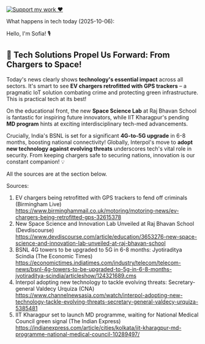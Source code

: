 [![Support my work ❤️](https://img.shields.io/badge/Support%20my%20work%20❤️-orange?style=for-the-badge&logo=patreon&logoColor=white)](https://www.patreon.com/c/evertonics)

What happens in tech today (2025-10-06):

Hello, I'm Sofia! 🎙️

## 🚀 **Tech Solutions Propel Us Forward: From Chargers to Space!**

Today's news clearly shows **technology's essential impact** across all sectors. It's smart to see **EV chargers retrofitted with GPS trackers** – a pragmatic IoT solution combating crime and protecting green infrastructure. This is practical tech at its best!

On the educational front, the new **Space Science Lab** at Raj Bhavan School is fantastic for inspiring future innovators, while IIT Kharagpur's pending **MD program** hints at exciting interdisciplinary tech-med advancements.

Crucially, India's BSNL is set for a significant **4G-to-5G upgrade** in 6-8 months, boosting national connectivity! Globally, Interpol's move to **adopt new technology against evolving threats** underscores tech's vital role in security. From keeping chargers safe to securing nations, innovation is our constant companion! 💡

All the sources are at the section below.

Sources:
1. EV chargers being retrofitted with GPS trackers to fend off criminals (Birmingham Live)
   https://www.birminghammail.co.uk/motoring/motoring-news/ev-chargers-being-retrofitted-gps-32615378
2. New Space Science and Innovation Lab Unveiled at Raj Bhavan School (Devdiscourse)
   https://www.devdiscourse.com/article/education/3653276-new-space-science-and-innovation-lab-unveiled-at-raj-bhavan-school
3. BSNL 4G towers to be upgraded to 5G in 6-8 months: Jyotiraditya Scindia (The Economic Times)
   https://economictimes.indiatimes.com/industry/telecom/telecom-news/bsnl-4g-towers-to-be-upgraded-to-5g-in-6-8-months-jyotiraditya-scindia/articleshow/124321689.cms
4. Interpol adopting new technology to tackle evolving threats: Secretary-general Valdecy Urquiza (CNA)
   https://www.channelnewsasia.com/watch/interpol-adopting-new-technology-tackle-evolving-threats-secretary-general-valdecy-urquiza-5385481
5. IIT Kharagpur set to launch MD programme, waiting for National Medical Council green signal (The Indian Express)
   https://indianexpress.com/article/cities/kolkata/iit-kharagpur-md-programme-national-medical-council-10289497/
